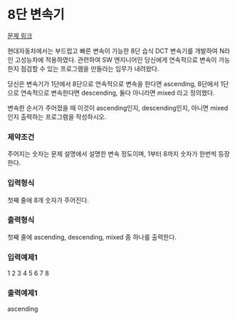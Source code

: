# 8단 변속기

[문제 링크](https://softeer.ai/practice/6283)

현대자동차에서는 부드럽고 빠른 변속이 가능한 8단 습식 DCT 변속기를 개발하여 N라인 고성능차에 적용하였다. 관련하여 SW 엔지니어인 당신에게 연속적으로 변속이 가능한지 점검할 수 있는 프로그램을 만들라는 임무가 내려왔다.



당신은 변속기가 1단에서 8단으로 연속적으로 변속을 한다면 ascending, 8단에서 1단으로 연속적으로 변속한다면 descending, 둘다 아니라면 mixed 라고 정의했다.



변속한 순서가 주어졌을 때 이것이 ascending인지, descending인지, 아니면 mixed인지 출력하는 프로그램을 작성하시오.

### 제약조건
주어지는 숫자는 문제 설명에서 설명한 변속 정도이며, 1부터 8까지 숫자가 한번씩 등장한다.

### 입력형식
첫째 줄에 8개 숫자가 주어진다.

### 출력형식
첫째 줄에 ascending, descending, mixed 중 하나를 출력한다.

### 입력예제1
1 2 3 4 5 6 7 8
### 출력예제1
ascending